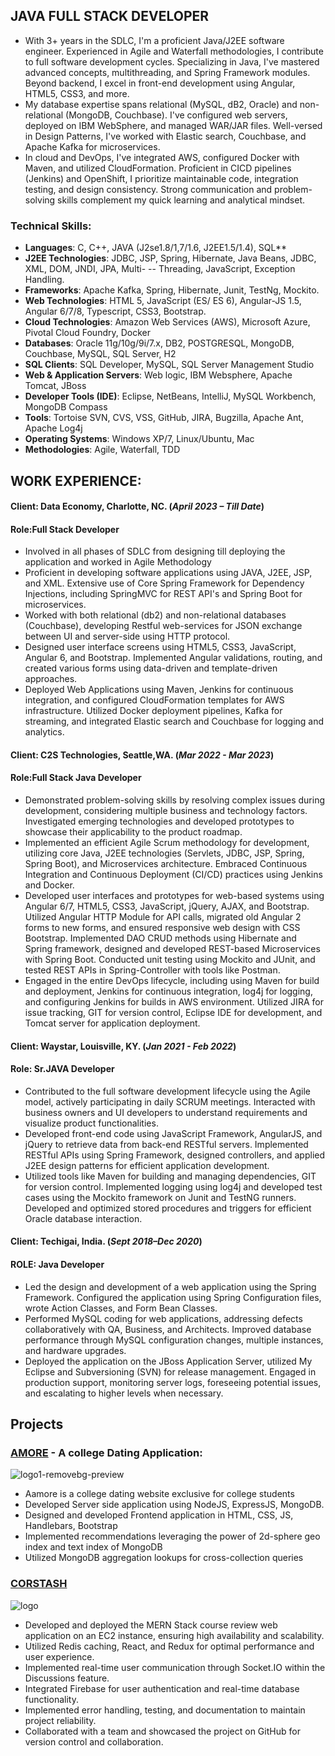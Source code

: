 ## JAVA FULL STACK DEVELOPER
- With 3+ years in the SDLC, I'm a proficient Java/J2EE software engineer. Experienced in Agile and Waterfall methodologies, I contribute to full software development cycles. Specializing in Java, I've mastered advanced concepts, multithreading, and Spring Framework modules. Beyond backend, I excel in front-end development using Angular, HTML5, CSS3, and more.
- My database expertise spans relational (MySQL, dB2, Oracle) and non-relational (MongoDB, Couchbase). I've configured web servers, deployed on IBM WebSphere, and managed WAR/JAR files. Well-versed in Design Patterns, I've worked with Elastic search, Couchbase, and Apache Kafka for microservices.
- In cloud and DevOps, I've integrated AWS, configured Docker with Maven, and utilized CloudFormation. Proficient in CICD pipelines (Jenkins) and OpenShift, I prioritize maintainable code, integration testing, and design consistency. Strong communication and problem-solving skills complement my quick learning and analytical mindset.

### Technical Skills:
- **Languages**: C, C++, JAVA (J2se1.8/1,7/1.6, J2EE1.5/1.4), SQL**
- **J2EE Technologies**: JDBC, JSP, Spring, Hibernate, Java Beans, JDBC, XML, DOM, JNDI, JPA, Multi- -- Threading, JavaScript, Exception Handling.
- **Frameworks**: Apache Kafka, Spring, Hibernate, Junit, TestNg, Mockito.
- **Web Technologies**: HTML 5, JavaScript (ES/ ES 6), Angular-JS 1.5, Angular 6/7/8, Typescript, CSS3, Bootstrap.
- **Cloud Technologies**: Amazon Web Services (AWS), Microsoft Azure, Pivotal Cloud Foundry, Docker
- **Databases**: Oracle 11g/10g/9i/7.x, DB2, POSTGRESQL, MongoDB, Couchbase, MySQL, SQL Server, H2
- **SQL Clients**: SQL Developer, MySQL, SQL Server Management Studio
- **Web & Application Servers**: Web logic, IBM Websphere, Apache Tomcat, JBoss
- **Developer Tools (IDE)**: Eclipse, NetBeans, IntelliJ, MySQL Workbench, MongoDB Compass
- **Tools**: Tortoise SVN, CVS, VSS, GitHub, JIRA, Bugzilla, Apache Ant, Apache Log4j
- **Operating Systems**: Windows XP/7, Linux/Ubuntu, Mac
- **Methodologies**: Agile, Waterfall, TDD
  
## WORK EXPERIENCE:

#### Client: Data Economy, Charlotte, NC. (*April 2023 – Till Date*)
#### Role:Full Stack Developer
- Involved in all phases of SDLC from designing till deploying the application and worked in Agile Methodology
- Proficient in developing software applications using JAVA, J2EE, JSP, and XML. Extensive use of Core Spring Framework for Dependency Injections, including SpringMVC for REST API's and Spring Boot for microservices.
- Worked with both relational (db2) and non-relational databases (Couchbase), developing Restful web-services for JSON exchange between UI and server-side using HTTP protocol.
- Designed user interface screens using HTML5, CSS3, JavaScript, Angular 6, and Bootstrap. Implemented Angular validations, routing, and created various forms using data-driven and template-driven approaches.
- Deployed Web Applications using Maven, Jenkins for continuous integration, and configured CloudFormation templates for AWS infrastructure. Utilized Docker deployment pipelines, Kafka for streaming, and integrated Elastic search and Couchbase for logging and analytics.

#### Client: C2S Technologies, Seattle,WA. (*Mar 2022 - Mar 2023*)
#### Role:Full Stack Java Developer

- Demonstrated problem-solving skills by resolving complex issues during development, considering multiple business and technology factors. Investigated emerging technologies and developed prototypes to showcase their applicability to the product roadmap.
- Implemented an efficient Agile Scrum methodology for development, utilizing core Java, J2EE technologies (Servlets, JDBC, JSP, Spring, Spring Boot), and Microservices architecture. Embraced Continuous Integration and Continuous Deployment (CI/CD) practices using Jenkins and Docker.
- Developed user interfaces and prototypes for web-based systems using Angular 6/7, HTML5, CSS3, JavaScript, jQuery, AJAX, and Bootstrap. Utilized Angular HTTP Module for API calls, migrated old Angular 2 forms to new forms, and ensured responsive web design with CSS Bootstrap.
Implemented DAO CRUD methods using Hibernate and Spring framework, designed and developed REST-based Microservices with Spring Boot. Conducted unit testing using Mockito and JUnit, and tested REST APIs in Spring-Controller with tools like Postman.
- Engaged in the entire DevOps lifecycle, including using Maven for build and deployment, Jenkins for continuous integration, log4j for logging, and configuring Jenkins for builds in AWS environment. Utilized JIRA for issue tracking, GIT for version control, Eclipse IDE for development, and Tomcat server for application deployment.
  
#### Client: Waystar, Louisville, KY. (*Jan 2021 - Feb 2022*)
#### Role: Sr.JAVA Developer
- Contributed to the full software development lifecycle using the Agile model, actively participating in daily SCRUM meetings. Interacted with business owners and UI developers to understand requirements and visualize product functionalities.
- Developed front-end code using JavaScript Framework, AngularJS, and jQuery to retrieve data from back-end RESTful servers. Implemented RESTful APIs using Spring Framework, designed controllers, and applied J2EE design patterns for efficient application development.
- Utilized tools like Maven for building and managing dependencies, GIT for version control. Implemented logging using log4j and developed test cases using the Mockito framework on Junit and TestNG runners. Developed and optimized stored procedures and triggers for efficient Oracle database interaction.
  
#### Client: Techigai, India. (*Sept 2018–Dec 2020*)
#### ROLE: Java Developer
- Led the design and development of a web application using the Spring Framework. Configured the application using Spring Configuration files, wrote Action Classes, and Form Bean Classes.
- Performed MySQL coding for web applications, addressing defects collaboratively with QA, Business, and Architects. Improved database performance through MySQL configuration changes, multiple instances, and hardware upgrades.
- Deployed the application on the JBoss Application Server, utilized My Eclipse and Subversioning (SVN) for release management. Engaged in production support, monitoring server logs, foreseeing potential issues, and escalating to higher levels when necessary.

## Projects 
### [AMORE](https://github.com/NARESHHH/CS546_group39_final_project) - A college Dating Application:
![logo1-removebg-preview](https://github.com/SrilekhaDoosa/github-portfolio/assets/104177635/57fc7220-8cdb-4871-b133-350dddef3c0d)

- Aamore is a college dating website exclusive for college students
- Developed Server side application using NodeJS, ExpressJS, MongoDB.
- Designed and developed Frontend application in HTML, CSS, JS, Handlebars, Bootstrap
- Implemented recommendations leveraging the power of 2d-sphere geo index and text index of MongoDB
- Utilized MongoDB aggregation lookups for cross-collection queries

### [CORSTASH](https://github.com/GodsScion/CS554-Project)

![logo](https://github.com/SrilekhaDoosa/github-portfolio/assets/104177635/bcecf6e9-68fc-4a31-8b1f-1e992bfbf545)

- Developed and deployed the MERN Stack course review web application on an EC2 instance, ensuring high availability and scalability.
- Utilized Redis caching, React, and Redux for optimal performance and user experience.
- Implemented real-time user communication through Socket.IO within the Discussions feature.
- Integrated Firebase for user authentication and real-time database functionality.
- Implemented error handling, testing, and documentation to maintain project reliability.
- Collaborated with a team and showcased the project on GitHub for version control and collaboration.














